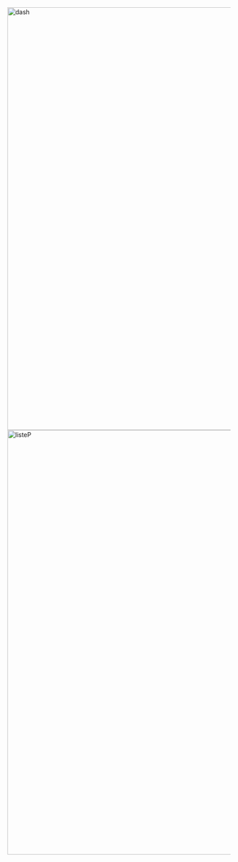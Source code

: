 
<img width="955" alt="dash" src="https://github.com/user-attachments/assets/5c733c1c-0c02-4fac-b396-5d5c9352cbc9">
<img width="959" alt="listeP" src="https://github.com/user-attachments/assets/94f4a54e-b5df-4cec-99e5-d6e1c95ad57c">


